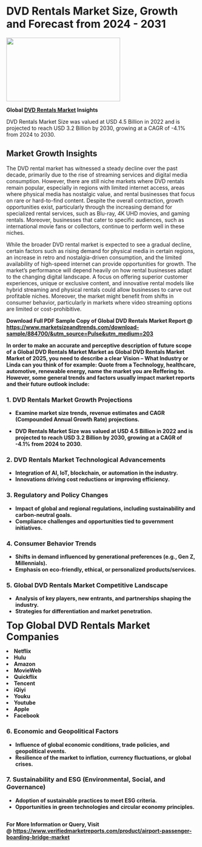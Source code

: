 <H1>DVD Rentals Market Size, Growth and Forecast from 2024 - 2031</H1><img class="aligncenter size-medium wp-image-584254" src="https://thirdeyenews.in/wp-content/uploads/2024/09/Global-Market-Research-300x168.jpeg" alt="" width="300" height="168" /><p><strong>Global&nbsp;<a href="https://www.marketsizeandtrends.com/download-sample/884700/&amp;utm_source=Pulse&amp;utm_medium=203">DVD Rentals Market</a> Insights</strong></p><p>DVD Rentals Market Size was valued at USD 4.5 Billion in 2022 and is projected to reach USD 3.2 Billion by 2030, growing at a CAGR of -4.1% from 2024 to 2030.</p><p><h2>Market Growth Insights</h2> <p>The DVD rental market has witnessed a steady decline over the past decade, primarily due to the rise of streaming services and digital media consumption. However, there are still niche markets where DVD rentals remain popular, especially in regions with limited internet access, areas where physical media has nostalgic value, and rental businesses that focus on rare or hard-to-find content. Despite the overall contraction, growth opportunities exist, particularly through the increasing demand for specialized rental services, such as Blu-ray, 4K UHD movies, and gaming rentals. Moreover, businesses that cater to specific audiences, such as international movie fans or collectors, continue to perform well in these niches.</p> <p><strong></strong></p> <p>While the broader DVD rental market is expected to see a gradual decline, certain factors such as rising demand for physical media in certain regions, an increase in retro and nostalgia-driven consumption, and the limited availability of high-speed internet can provide opportunities for growth. The market’s performance will depend heavily on how rental businesses adapt to the changing digital landscape. A focus on offering superior customer experiences, unique or exclusive content, and innovative rental models like hybrid streaming and physical rentals could allow businesses to carve out profitable niches. Moreover, the market might benefit from shifts in consumer behavior, particularly in markets where video streaming options are limited or cost-prohibitive.</p> <p><strong></p><p><span class=""><strong>Download Full PDF Sample Copy of Global DVD Rentals Market Report</strong> @ <a href="https://www.marketsizeandtrends.com/download-sample/884700/&amp;utm_source=Pulse&amp;utm_medium=203" target="_blank">https://www.marketsizeandtrends.com/download-sample/884700/&amp;utm_source=Pulse&amp;utm_medium=203</a></span></p><p>In order to make an accurate and perceptive description of future scope of a Global&nbsp;DVD Rentals Market Market as Global&nbsp;DVD Rentals Market Market of 2025, you need to describe a clear Vision &ndash; What Industry or Linda can you think of for example: Quote from a Technology, healthcare, automotive, renewable energy, name the market you are Reffering to. However, some general trends and factors usually impact market reports and their future outlook include:</p><h3>1.&nbsp;<strong>DVD Rentals Market Growth Projections</strong></h3><ul><li>Examine market size trends, revenue estimates and CAGR (Compounded Annual Growth Rate) projections.</li><li><p>DVD Rentals Market Size was valued at USD 4.5 Billion in 2022 and is projected to reach USD 3.2 Billion by 2030, growing at a CAGR of -4.1% from 2024 to 2030.</p></li></ul><h3>2.&nbsp;<strong>DVD Rentals Market Technological Advancements</strong></h3><ul><li>Integration of AI, IoT, blockchain, or automation in the industry.</li><li>Innovations driving cost reductions or improving efficiency.</li></ul><h3>3.&nbsp;<strong>Regulatory and Policy Changes</strong></h3><ul><li>Impact of global and regional regulations, including sustainability and carbon-neutral goals.</li><li>Compliance challenges and opportunities tied to government initiatives.</li></ul><h3>4.&nbsp;<strong>Consumer Behavior Trends</strong></h3><ul><li>Shifts in demand influenced by generational preferences (e.g., Gen Z, Millennials).</li><li>Emphasis on eco-friendly, ethical, or personalized products/services.</li></ul><h3>5.&nbsp;<strong>Global DVD Rentals Market Competitive Landscape</strong></h3><ul><li>Analysis of key players, new entrants, and partnerships shaping the industry.</li><li>Strategies for differentiation and market penetration.</li></ul><p data-pm-slice="1 1 []"><span style="color: inherit; font-family: inherit; font-size: 25px;">Top Global DVD Rentals Market Companies</span></p><div class="" data-test-id=""><p><li>Netflix</li><li> Hulu</li><li> Amazon</li><li> MovieWeb</li><li> Quickflix</li><li> Tencent</li><li> iQiyi</li><li> Youku</li><li> Youtube</li><li> Apple</li><li> Facebook</li></p></div><h3>6.&nbsp;<strong>Economic and Geopolitical Factors</strong></h3><ul><li>Influence of global economic conditions, trade policies, and geopolitical events.</li><li>Resilience of the market to inflation, currency fluctuations, or global crises.</li></ul><h3>7.&nbsp;<strong>Sustainability and ESG (Environmental, Social, and Governance)</strong></h3><ul><li>Adoption of sustainable practices to meet ESG criteria.</li><li>Opportunities in green technologies and circular economy principles.</li></ul><h2><strong style="font-size: 14px;">For More Information or Query, Visit @&nbsp;</strong><a style="background-color: #ffffff; font-size: 14px;" href="https://www.marketsizeandtrends.com/report/dvd-rentals-market/" target="_blank">https://www.verifiedmarketreports.com/product/airport-passenger-boarding-bridge-market</a></h2>
